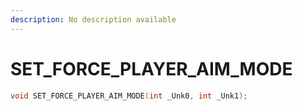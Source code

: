 ```yaml
---
description: No description available 
---
```


# SET_FORCE_PLAYER_AIM_MODE

```cpp
void SET_FORCE_PLAYER_AIM_MODE(int _Unk0, int _Unk1);
```
